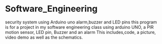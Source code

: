# Software_Engineering
security system using Arduino uno alarm,buzzer and LED pins
this program is for a project in my software engineering class using arduino UNO, a PIR motion sensor, LED pin, Buzzer and an alarm
This includes,code, a picture, video demo as well as the schematics.

